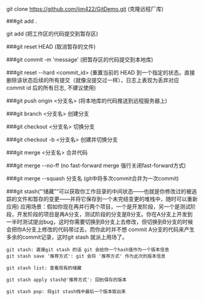 git clone https://github.com/jim422/GitDemo.git (克隆远程厂库)

###git add .

git add <file> (把工作区的代码提交到暂存区)

###git reset HEAD <file> (取消暂存的文件)

###git commit -m 'message' (把暂存区的代码提交到本地库)

###git reset --hard <commit_id> (重置当前的 HEAD 到一个指定的状态。直接删除该状态后续的所有提交（就像没提交过一样），日志上表现为丢弃对应 commit id 后的所有日志, 不建议使用)

###git push origin <分支名> (将本地库的代码推送到远程服务器上)

###git branch <分支名> 创建分支

###git checkout  <分支名> 切换分支

###git checkout -b <分支名> 创建并切换分支

###git merge <分支名> 合并代码

###git merge --no-ff (no fast-forward merge 强行关闭fast-forward方式)

###git merge --squash 分支名 (git中将多次commit合并为一次commit)

###git stash(“‘储藏”“可以获取你工作目录的中间状态——也就是你修改过的被追踪的文件和暂存的变更——并将它保存到一个未完结变更的堆栈中，随时可以重新应用)
    应用场景：假如你现在再并行两个项目，一个是开发阶段，另一个是测试阶段，开发阶段的项目是再A分支，测试阶段的分支是B分支。你在A分支上开发到一半时测试提出bug，这时你需要切换到B分支上去修改，但切换到B分支的时候会把你A分支上修改的代码带过去，而你此时并不想 commit A分支的代码来产生多余的commit记录，这时git stash 就派上用场了。
    
    git stash: 直接git stash 的话 git 会给你一个hash值作为一个版本信息
    git stash save '推荐方式': git 会将 '推荐方式' 作为此次的版本信息
    
    git stash list: 查看现有的储藏
    
    git stash apply stash@'推荐方式': 回到保存的版本
    
    git stash pop: 将git stash栈中最后一个版本取出来